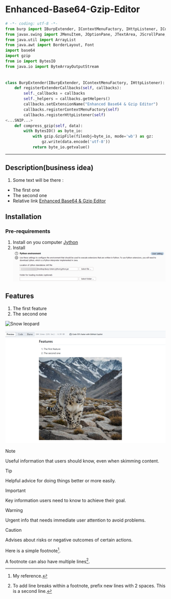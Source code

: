 # Enhanced-Base64-Gzip-Editor

```python
# -*- coding: utf-8 -*-
from burp import IBurpExtender, IContextMenuFactory, IHttpListener, IContextMenuInvocation
from javax.swing import JMenuItem, JOptionPane, JTextArea, JScrollPane, JButton, JPanel, JDialog
from java.util import ArrayList
from java.awt import BorderLayout, Font
import base64
import gzip
from io import BytesIO
from java.io import ByteArrayOutputStream


class BurpExtender(IBurpExtender, IContextMenuFactory, IHttpListener):
    def registerExtenderCallbacks(self, callbacks):
        self._callbacks = callbacks
        self._helpers = callbacks.getHelpers()
        callbacks.setExtensionName("Enhanced Base64 & Gzip Editor")
        callbacks.registerContextMenuFactory(self)
        callbacks.registerHttpListener(self)
<...SNIP...>
    def compress_gzip(self, data):
        with BytesIO() as byte_io:
            with gzip.GzipFile(fileobj=byte_io, mode='wb') as gz:
                gz.write(data.encode('utf-8'))
            return byte_io.getvalue()
```

---

## Description(business idea)

1. Some text will be there :
- The first one
- The second one
- Relative link [Enhanced Base64 & Gzip Editor](Enhanced_Base64_%26_Gzip_Editor.py)

## Installation

### Pre-requirements

1. Install on you computer [Jython](https://www.jython.org/download.html)
2. Install ![blabla](img/BurpSuitePro_Zo8aGQKd9H.png)

## Features 

1. The first feature
2. The second one

![Snow leopard](https://encrypted-tbn3.gstatic.com/images?q=tbn:ANd9GcQR6JobTpe8G1uwx7844qANeNFqJ4yi18vkXhLhzrXYYqeKR5QEfMYLB_9aBfBj1ElqjEPjZTC83SegBzNccgpz1w)

![Snow leopard screenhot](img/chrome_z4WZhOWScT.png)

> [!NOTE]
> Useful information that users should know, even when skimming content.

> [!TIP]
> Helpful advice for doing things better or more easily.

> [!IMPORTANT]
> Key information users need to know to achieve their goal.

> [!WARNING]
> Urgent info that needs immediate user attention to avoid problems.

> [!CAUTION]
> Advises about risks or negative outcomes of certain actions.

Here is a simple footnote[^1].

A footnote can also have multiple lines[^2].

[^1]: My reference.
[^2]: To add line breaks within a footnote, prefix new lines with 2 spaces.
  This is a second line.
